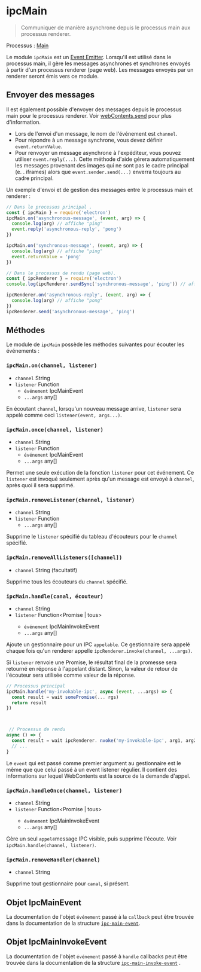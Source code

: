 # ipcMain

> Communiquer de manière asynchrone depuis le processus main aux processus renderer.

Processus : [Main](../glossary.md#main-process)

Le module `ipcMain` est un [Event Emitter](https://nodejs.org/api/events.html#events_class_eventemitter). Lorsqu'il est utilisé dans le processus main, il gère les messages asynchrones et synchrones envoyés à partir d'un processus renderer (page web). Les messages envoyés par un renderer seront émis vers ce module.

## Envoyer des messages

Il est également possible d'envoyer des messages depuis le processus main pour le processus renderer. Voir [webContents.send](web-contents.md#contentssendchannel-args) pour plus d'information.

* Lors de l'envoi d'un message, le nom de l'événement est `channel`.
* Pour répondre à un message synchrone, vous devez définir `event.returnValue`.
* Pour renvoyer un message asynchrone à l'expéditeur, vous pouvez utiliser `event.reply(...)`. Cette méthode d'aide gérera automatiquement les messages provenant des images qui ne sont pas le cadre principal (e. . iframes) alors que `event.sender.send(...)` enverra toujours au cadre principal.

Un exemple d'envoi et de gestion des messages entre le processus main et renderer :

```javascript
// Dans le processus principal .
const { ipcMain } = require('electron')
ipcMain.on('asynchronous-message', (event, arg) => {
  console.log(arg) // affiche "ping"
  event.reply('asynchronous-reply', 'pong')
})

ipcMain.on('synchronous-message', (event, arg) => {
  console.log(arg) // affiche "ping"
  event.returnValue = 'pong'
})
```

```javascript
// Dans le processus de rendu (page web).
const { ipcRenderer } = require('electron')
console.log(ipcRenderer.sendSync('synchronous-message', 'ping')) // affiche "pong"

ipcRenderer.on('asynchronous-reply', (event, arg) => {
  console.log(arg) // affiche "pong"
})
ipcRenderer.send('asynchronous-message', 'ping')
```

## Méthodes

Le module de `ipcMain` possède les méthodes suivantes pour écouter les événements :

### `ipcMain.on(channel, listener)`

* `channel` String
* `listener` Function 
  * `événement` IpcMainEvent
  * `...args` any[]

En écoutant `channel`, lorsqu'un nouveau message arrive, `listener` sera appelé comme ceci `listener(event, args...)`.

### `ipcMain.once(channel, listener)`

* `channel` String
* `listener` Function 
  * `événement` IpcMainEvent
  * `...args` any[]

Permet une seule exécution de la fonction `listener` pour cet événement. Ce `listener` est invoqué seulement après qu'un message est envoyé à `channel`, après quoi il sera supprimé.

### `ipcMain.removeListener(channel, listener)`

* `channel` String
* `listener` Function 
  * `...args` any[]

Supprime le `listener` spécifié du tableau d'écouteurs pour le `channel` spécifié.

### `ipcMain.removeAllListeners([channel])`

* `channel` String (facultatif)

Supprime tous les écouteurs du `channel` spécifié.

### `ipcMain.handle(canal, écouteur)`

* `channel` String
* `listener` Function<Promise<void> | tous> 
  * `événement` IpcMainInvokeEvent
  * `...args` any[]

Ajoute un gestionnaire pour un IPC `appelable`. Ce gestionnaire sera appelé chaque fois qu'un renderer appelle `ipcRenderer.invoke(channel, ...args)`.

Si `listener` renvoie une Promise, le résultat final de la promesse sera retourné en réponse à l'appelant distant. Sinon, la valeur de retour de l'écouteur sera utilisée comme valeur de la réponse.

```js
// Processus principal
ipcMain.handle('my-invokable-ipc', async (event, ...args) => {
  const result = wait somePromise(... rgs)
  return result
})



 // Processus de rendu
async () => {
  const result = wait ipcRenderer. nvoke('my-invokable-ipc', arg1, arg2)
  // ...
}
```

Le `event` qui est passé comme premier argument au gestionnaire est le même que que celui passé à un event listener régulier. Il contient des informations sur lequel WebContents est la source de la demande d'appel.

### `ipcMain.handleOnce(channel, listener)`

* `channel` String
* `listener` Function<Promise<void> | tous> 
  * `événement` IpcMainInvokeEvent
  * `...args` any[]

Gère un seul `appelé`message IPC visible, puis supprime l'écoute. Voir `ipcMain.handle(channel, listener)`.

### `ipcMain.removeHandler(channel)`

* `channel` String

Supprime tout gestionnaire pour `canal`, si présent.

## Objet IpcMainEvent

La documentation de l'objet `événement` passé à la `callback` peut être trouvée dans la documentation de la structure [`ipc-main-event`](structures/ipc-main-event.md).

## Objet IpcMainInvokeEvent

La documentation de l'objet `événement` passé à `handle` callbacks peut être trouvée dans la documentation de la structure [`ipc-main-invoke-event`](structures/ipc-main-invoke-event.md) .